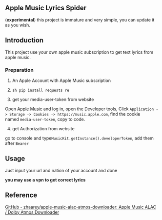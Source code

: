 ## Apple Music Lyrics Spider

(**experimental**) this project is immature and very simple, you can update it as you wish.

## Introduction

This project use your own apple music subscription to get text lyrics from apple music.

### Preparation

1. An Apple Account with Apple Music subscription
  
2. ```sh pip install requests re ```

3. get your media-user-token from website
  
  Open [Apple Music](https://music.apple.com/) and log in, open the Developer tools, Click `Application -> Storage -> Cookies -> https://music.apple.com`, find the cookie named `media-user-token`, copy to code.
  
4. get Authorization from website
  
  go to console and type`MusicKit.getInstance().developerToken`, add them after `Bearer `
  

## Usage

Just input your url and nation of your account and done

**you may use a vpn to get correct lyrics**

## Reference

[GitHub - zhaarey/apple-music-alac-atmos-downloader: Apple Music ALAC / Dolby Atmos Downloader](https://github.com/zhaarey/apple-music-alac-atmos-downloader)
